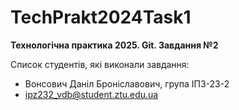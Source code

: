 # TechPrakt2024Task1
**Технологічна практика 2025. Git. Завдання №2**

Список студентів, які виконали завдання:
* Вонсович Даніл Броніславович, група ІПЗ-23-2
* ipz232_vdb@student.ztu.edu.ua

